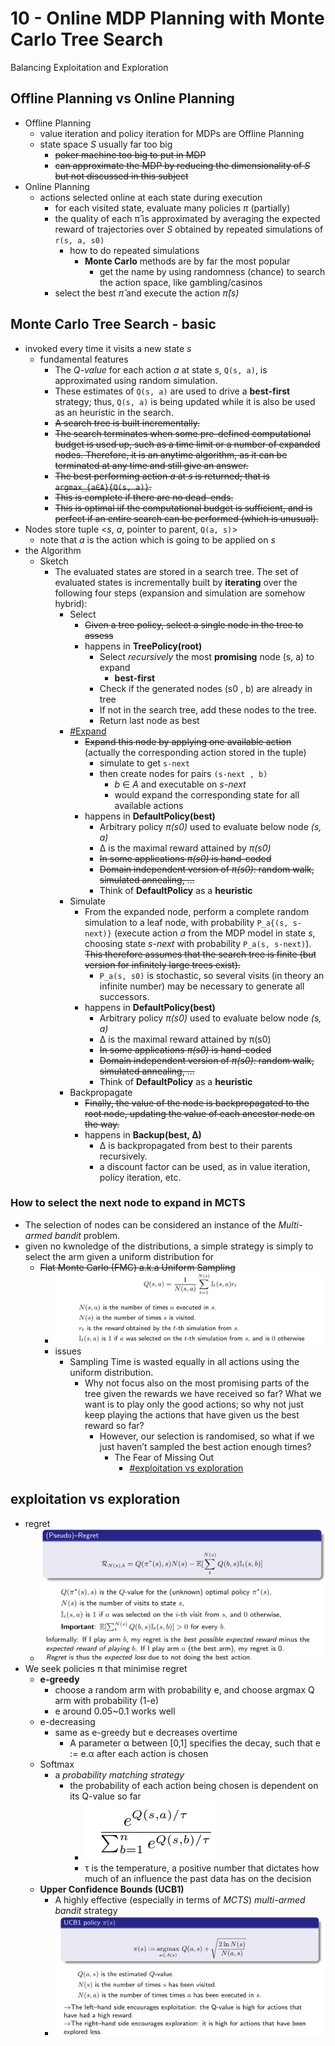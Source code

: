 # 10 - Online MDP Planning with Monte Carlo Tree Search
Balancing Exploitation and Exploration

## Offline Planning vs Online Planning
+ Offline Planning
    * value iteration and policy iteration for MDPs are Offline Planning
    * state space _S_ usually far too big
        - ~~poker machine too big to put in MDP~~
        - ~~can approximate the MDP by reducing the dimensionality of _S_ but not discussed in this subject~~
+ Online Planning
    * actions selected online at each state during execution
        - for each visited state, evaluate many policies _π_ (partially)
        - the quality of each π̂ is approximated by averaging the expected reward of trajectories over _S_ obtained by repeated simulations of `r(s, a, s0)`
            + how to do repeated simulations
                * __Monte Carlo__ methods are by far the most popular
                    - get the name by using randomness (chance) to search the action space, like gambling/casinos
        - select the best _π̂_ and execute the action _π̂(s)_

## Monte Carlo Tree Search - basic
+ invoked every time it visits a new state _s_
    * fundamental features
        - The _Q-value_ for each action _a_ at state _s_, `Q(s, a)`, is approximated using random simulation.
        - These estimates of `Q(s, a)` are used to drive a __best-first__ strategy; thus, `Q(s, a)` is being updated while it is also be used as an heuristic in the search.
        - ~~A search tree is built incrementally.~~
        - ~~The search terminates when some pre-defined computational budget is used up, such as a time limit or a number of expanded nodes. Therefore, it is an anytime algorithm, as it can be terminated at any time and still give an answer.~~
        - ~~The best performing action _a_ at _s_ is returned; that is `argmax_{a∈A}{Q(s, a)}`.~~
        - ~~This is complete if there are no dead–ends.~~
        - ~~This is optimal iif the computational budget is sufficient, and is perfect if an entire search can be performed (which is unusual).~~
+ Nodes store tuple <_s_, _a_, pointer to parent, `Q(a, s)`>
    * note that _a_ is the action which is going to be applied on _s_
+ the Algorithm
    * Sketch
        - The evaluated states are stored in a search tree. The set of evaluated states is incrementally built by __iterating__ over the following four steps (expansion and simulation are somehow hybrid):
            + Select
                * ~~Given a tree policy, select a single node in the tree to assess~~
                * happens in __TreePolicy(root)__
                    - Select _recursively_ the most __promising__ node (s, a) to expand
                        + __best-first__
                    - Check if the generated nodes (s0 , b) are already in tree
                    - If not in the search tree, add these nodes to the tree.
                    - Return last node as best
            + [#Expand](#how-to-select-the-next-node-to-expand-in-mcts)
                * ~~Expand this node by applying one available action~~ (actually the corresponding action stored in the tuple)
                    - simulate to get `s-next`
                    - then create nodes for pairs `(s-next , b)`
                        + _b_ ∈ _A_ and executable on _s-next_
                        + would expand the corresponding state for all available actions
                * happens in __DefaultPolicy(best)__
                    - Arbitrary policy _π(s0)_ used to evaluate below node _(s, a)_
                    - ∆ is the maximal reward attained by _π(s0)_
                    - ~~In some applications _π(s0)_ is hand-coded~~
                    - ~~Domain independent version of _π(s0)_: random walk, simulated annealing, ...~~
                    - Think of __DefaultPolicy__ as a __heuristic__
            + Simulate
                * From the expanded node, perform a complete random simulation to a leaf node, with probability `P_a{(s, s-next)}` (execute action _a_ from the MDP model in state _s_, choosing state _s-next_ with probability `P_a(s, s-next)`). ~~This therefore assumes that the search tree is finite (but version for infinitely large trees exist).~~
                    - `P_a(s, s0)` is stochastic, so several visits (in theory an infinite number) may be necessary to generate all successors.
                * happens in __DefaultPolicy(best)__
                    - Arbitrary policy _π(s0)_ used to evaluate below node _(s, a)_
                    - ∆ is the maximal reward attained by π(s0)
                    - ~~In some applications _π(s0)_ is hand-coded~~
                    - ~~Domain independent version of _π(s0)_: random walk, simulated annealing, ...~~
                    - Think of __DefaultPolicy__ as a __heuristic__
            + Backpropagate
                * ~~Finally, the value of the node is backpropagated to the root node, updating the value of each ancestor node on the way.~~
                * happens in __Backup(best, ∆)__
                    - ∆ is backpropagated from best to their parents recursively.
                    - a discount factor can be used, as in value iteration, policy iteration, etc.

### How to select the next node to expand in MCTS
+ The selection of nodes can be considered an instance of the _Multi-armed bandit_ problem.
+ given no kwnoledge of the distributions, a simple strategy is simply to select the arm given a uniform distribution for 
    - ~~Flat Monte Carlo (FMC) a.k.a Uniform Sampling~~
        + ![flat-mcts](pics/flat-mcts.png)
        + issues
            * Sampling Time is wasted equally in all actions using the uniform distribution.
                - Why not focus also on the most promising parts of the tree given the rewards we have received so far? What we want is to play only the good actions; so why not just keep playing the actions that have given us the best reward so far?
                    + However, our selection is randomised, so what if we just haven’t sampled the best action enough times? 
                        * The Fear of Missing Out
                            * [#exploitation vs exploration](#exploitation-vs-exploration)

## exploitation vs exploration
- regret
    + ![regret](pics/regret.png)
- We seek policies π that minimise regret
    + __e-greedy__
        * choose a random arm with probability e, and choose argmax Q arm with probability (1-e)
        * e around 0.05~0.1 works well
    + e-decreasing
        * same as e-greedy but e decreases overtime
            - A parameter α between [0,1]  specifies the decay, such that e := e.α after each action is chosen
    + Softmax
        * a _probability matching strategy_
            - the probability of each action being chosen is dependent on its Q-value so far
                + ![softmax](pics/softmax.png)
                + τ is the temperature, a positive number that dictates how much of an influence the past data has on the decision
    + __Upper Confidence Bounds (UCB1)__
        * A highly effective (especially in terms of _MCTS_) _multi-armed bandit_ strategy
        * ![ucb1](pics/ucb1.png)



